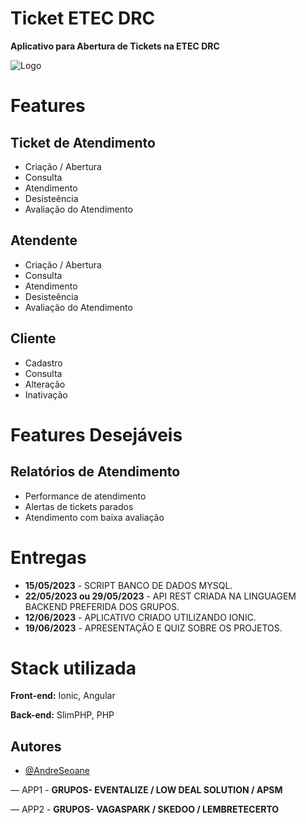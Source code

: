 # Ticket ETEC DRC

**Aplicativo para Abertura de Tickets na ETEC DRC**

![Logo](https://etecdrc.com.br/wp-content/uploads/2019/10/cropped-BRAS%C3%83O-ESCOLA-OFICIAL-2-1.png)

# Features

## Ticket de Atendimento
 - Criação / Abertura 
 - Consulta
 - Atendimento
 - Desisteência
 - Avaliação do Atendimento  

## Atendente 
 - Criação / Abertura 
 - Consulta
 - Atendimento
 - Desisteência
 - Avaliação do Atendimento  

## Cliente 
 - Cadastro 
 - Consulta
 - Alteração
 - Inativação
 
# Features Desejáveis

## Relatórios de Atendimento
 - Performance de atendimento
 - Alertas de tickets parados
 - Atendimento com baixa avaliação

 # Entregas 
 - **15/05/2023** - SCRIPT BANCO DE DADOS MYSQL.
 - **22/05/2023 ou 29/05/2023** - API REST CRIADA NA LINGUAGEM BACKEND PREFERIDA DOS GRUPOS.
 - **12/06/2023** - APLICATIVO CRIADO UTILIZANDO IONIC.
 - **19/06/2023** - APRESENTAÇÃO E QUIZ SOBRE OS PROJETOS.


# Stack utilizada

**Front-end:** Ionic, Angular

**Back-end:** SlimPHP, PHP



## Autores

- [@AndreSeoane](https://www.github.com/andreseoane)

— APP1 - 
**GRUPOS- EVENTALIZE / LOW DEAL SOLUTION / APSM**

— APP2 - 
**GRUPOS-  VAGASPARK / SKEDOO / LEMBRETECERTO**

